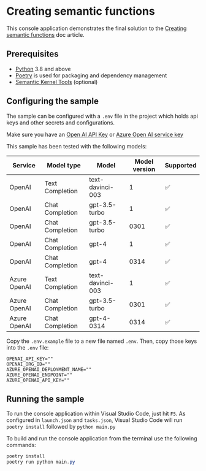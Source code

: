 # Creating semantic functions

This console application demonstrates the final solution to the [Creating semantic functions](https://learn.microsoft.com/en-us/semantic-kernel/ai-orchestration/semantic-functions) doc article.

## Prerequisites

- [Python](https://www.python.org/downloads/) 3.8 and above
- [Poetry](https://python-poetry.org/) is used for packaging and dependency management
- [Semantic Kernel Tools](https://marketplace.visualstudio.com/items?itemName=ms-semantic-kernel.semantic-kernel) (optional)

## Configuring the sample

The sample can be configured with a `.env` file in the project which holds api keys and other secrets and configurations.

Make sure you have an
[Open AI API Key](https://openai.com/api/) or
[Azure Open AI service key](https://learn.microsoft.com/azure/cognitive-services/openai/quickstart?pivots=rest-api)

This sample has been tested with the following models:

| Service      | Model type      | Model            | Model version | Supported |
| ------------ | --------------- | ---------------- | ------------- | --------- |
| OpenAI       | Text Completion | text-davinci-003 | 1             | ✅        |
| OpenAI       | Chat Completion | gpt-3.5-turbo    | 1             | ✅        |
| OpenAI       | Chat Completion | gpt-3.5-turbo    | 0301          | ✅        |
| OpenAI       | Chat Completion | gpt-4            | 1             | ✅        |
| OpenAI       | Chat Completion | gpt-4            | 0314          | ✅        |
| Azure OpenAI | Text Completion | text-davinci-003 | 1             | ✅        |
| Azure OpenAI | Chat Completion | gpt-3.5-turbo    | 0301          | ✅        |
| Azure OpenAI | Chat Completion | gpt-4-0314       | 0314          | ✅        |

Copy the `.env.example` file to a new file named `.env`. Then, copy those keys into the `.env` file:

```
OPENAI_API_KEY=""
OPENAI_ORG_ID=""
AZURE_OPENAI_DEPLOYMENT_NAME=""
AZURE_OPENAI_ENDPOINT=""
AZURE_OPENAI_API_KEY=""
```

## Running the sample

To run the console application within Visual Studio Code, just hit `F5`.
As configured in `launch.json` and `tasks.json`, Visual Studio Code will run `poetry install` followed by `python main.py`

To build and run the console application from the terminal use the following commands:

```powershell
poetry install
poetry run python main.py
```
